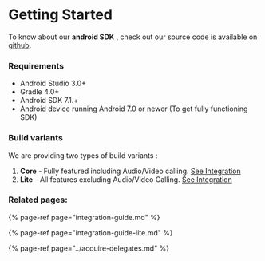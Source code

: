 # Getting Started

To know about our **android SDK** , check out our source code is available on [github](https://github.com/acquireio/android-sdk).

### Requirements

* Android Studio 3.0+
* Gradle 4.0+
* Android SDK 7.1.+
* Android device running Android 7.0 or newer \(To get fully functioning SDK\)

### Build variants

We are providing two types of build variants :

1. **Core** - Fully featured including Audio/Video calling. [See Integration](integration-guide.md#steps-to-integrate-acquire-android-sdk-core-are-as-follows)
2. **Lite** - All features excluding Audio/Video Calling. [See Integration](integration-guide-lite.md#steps-to-integrate-acquire-android-sdk-lite-are-as-follows)

### Related pages:

{% page-ref page="integration-guide.md" %}

{% page-ref page="integration-guide-lite.md" %}

{% page-ref page="../acquire-delegates.md" %}

